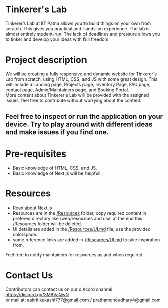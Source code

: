 # Tinkerer's Lab
Tinkerer’s Lab at IIT Patna allows you to build things on your own from scratch. This gives you practical and hands-on experience. The lab is almost entirely student-run. The lack of deadlines and pressure allows you to tinker and develop your ideas with full freedom.


# Project description
We will be creating a fully responsive and dynamic website for Tinkerer's Lab from scratch, using HTML, CSS, and JS with some great design. This will include a Landing page, Projects page, Inventory Page, FAQ page, contact page, Admin/Maintainers page, and Booking Portal.  
More content about Tinkerer's Lab will be provided with the assigned issues, feel free to contribute without worrying about the content.

## Feel free to inspect or run the application on your device. Try to play around with different ideas and make issues if you find one.

# Pre-requisites
* Basic knowledge of HTML, CSS, and JS.
* Basic knowledge of Next.js will be helpfull.

# Resources
* Read about [Next.js](https://nextjs.org/docs)  
* Resources are in the [/Resources](/Resources) folder, copy required content in prefered directory like /web/resources and use, at the end this /Resources folder will be deleted.     
* UI details are added in the [/Resources/UI.md](/Resources/UI.md) file, use the provided colorspace.
* some reference links are added in [/Resources/UI.md](/Resources/UI.md) to take inspiration from.  
  
Feel free to notify maintainers for resources as and when required.  

# Contact Us
Contributors can contact us on our discord channel: https://discord.gg/3M9VaQwN  
or mail at: aakritikakashi777@gmail.com / prathamchoudhary4@gmail.com
